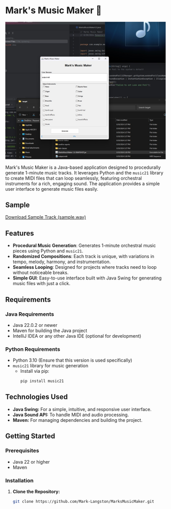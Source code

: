 # Mark's Music Maker 🎵

![Mark's Music Maker Screenshot](img/screenshot.jpg)

Mark's Music Maker is a Java-based application designed to procedurally generate 1-minute music tracks. It leverages Python and the `music21` library to create MIDI files that can loop seamlessly, featuring orchestral instruments for a rich, engaging sound. The application provides a simple user interface to generate music files easily.

## Sample

[Download Sample Track (sample.wav)](https://github.com/Mark-Langston/MarksMusicMaker/blob/main/sample.wav)

## Features

- **Procedural Music Generation**: Generates 1-minute orchestral music pieces using Python and `music21`.
- **Randomized Compositions**: Each track is unique, with variations in tempo, melody, harmony, and instrumentation.
- **Seamless Looping**: Designed for projects where tracks need to loop without noticeable breaks.
- **Simple GUI**: Easy-to-use interface built with Java Swing for generating music files with just a click.

## Requirements

### Java Requirements
- Java 22.0.2 or newer
- Maven for building the Java project
- IntelliJ IDEA or any other Java IDE (optional for development)

### Python Requirements
- Python 3.10 (Ensure that this version is used specifically)
- `music21` library for music generation
  - Install via pip:
    ```bash
    pip install music21
    ```

## Technologies Used

- **Java Swing:** For a simple, intuitive, and responsive user interface.
- **Java Sound API:** To handle MIDI and audio processing.
- **Maven:** For managing dependencies and building the project.

## Getting Started

### Prerequisites

- Java 22 or higher
- Maven

### Installation

1. **Clone the Repository:**

   ```bash
   git clone https://github.com/Mark-Langston/MarksMusicMaker.git
